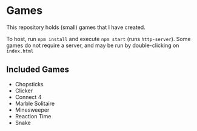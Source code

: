 # Games

This repository holds (small) games that I have created.

To host, run `npm install` and execute `npm start` (runs `http-server`). Some games do not require a server, and may be run by double-clicking on `index.html`

## Included Games
- Chopsticks
- Clicker
- Connect 4
- Marble Solitaire
- Minesweeper
- Reaction Time
- Snake